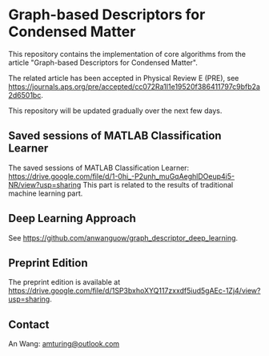 Graph-based Descriptors for Condensed Matter
==============

This repository contains the implementation of core algorithms from the article "Graph-based Descriptors for Condensed Matter".

The related article has been accepted in Physical Review E (PRE), see https://journals.aps.org/pre/accepted/cc072Ra1I1e19520f386411797c9bfb2a2d6501bc.

This repository will be updated gradually over the next few days.

Saved sessions of MATLAB Classification Learner
-----------------
The saved sessions of MATLAB Classification Learner:
https://drive.google.com/file/d/1-0hi_-P2unh_muGqAeghlDOeup4i5-NR/view?usp=sharing
This part is related to the results of traditional machine learning part.

Deep Learning Approach
-----------------
See https://github.com/anwanguow/graph_descriptor_deep_learning.

Preprint Edition
-----------------
The preprint edition is available at https://drive.google.com/file/d/1SP3bxhoXYQ117zxxdf5iud5gAEc-1Zj4/view?usp=sharing.

Contact
-----------------
An Wang: amturing@outlook.com 
